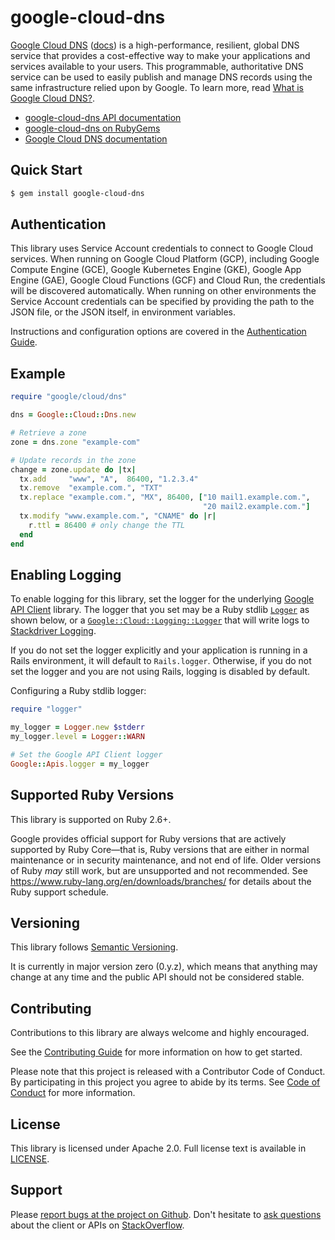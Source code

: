 # google-cloud-dns

[Google Cloud DNS](https://cloud.google.com/dns/) ([docs](https://cloud.google.com/dns/docs)) is a high-performance, resilient, global DNS service that provides a cost-effective way to make your applications and services available to your users. This programmable, authoritative DNS service can be used to easily publish and manage DNS records using the same infrastructure relied upon by Google. To learn more, read [What is Google Cloud DNS?](https://cloud.google.com/dns/what-is-cloud-dns).

- [google-cloud-dns API documentation](https://googleapis.dev/ruby/google-cloud-dns/latest)
- [google-cloud-dns on RubyGems](https://rubygems.org/gems/google-cloud-dns)
- [Google Cloud DNS documentation](https://cloud.google.com/dns/docs)

## Quick Start

```sh
$ gem install google-cloud-dns
```

## Authentication

This library uses Service Account credentials to connect to Google Cloud services. When running on Google Cloud Platform (GCP), including Google Compute Engine (GCE), Google Kubernetes Engine (GKE), Google App Engine (GAE), Google Cloud Functions (GCF) and Cloud Run, the credentials will be discovered automatically. When running on other environments the Service Account credentials can be specified by providing the path to the JSON file, or the JSON itself, in environment variables.

Instructions and configuration options are covered in the [Authentication Guide](https://googleapis.dev/ruby/google-cloud-dns/latest/file.AUTHENTICATION.html).

## Example

```ruby
require "google/cloud/dns"

dns = Google::Cloud::Dns.new

# Retrieve a zone
zone = dns.zone "example-com"

# Update records in the zone
change = zone.update do |tx|
  tx.add     "www", "A",  86400, "1.2.3.4"
  tx.remove  "example.com.", "TXT"
  tx.replace "example.com.", "MX", 86400, ["10 mail1.example.com.",
                                           "20 mail2.example.com."]
  tx.modify "www.example.com.", "CNAME" do |r|
    r.ttl = 86400 # only change the TTL
  end
end
```

## Enabling Logging

To enable logging for this library, set the logger for the underlying [Google API Client](https://github.com/google/google-api-ruby-client/blob/master/README.md#logging) library. The logger that you set may be a Ruby stdlib [`Logger`](https://ruby-doc.org/stdlib-2.4.0/libdoc/logger/rdoc/Logger.html) as shown below, or a [`Google::Cloud::Logging::Logger`](https://googleapis.dev/ruby/google-cloud-logging/latest) that will write logs to [Stackdriver Logging](https://cloud.google.com/logging/).

If you do not set the logger explicitly and your application is running in a Rails environment, it will default to `Rails.logger`. Otherwise, if you do not set the logger and you are not using Rails, logging is disabled by default.

Configuring a Ruby stdlib logger:

```ruby
require "logger"

my_logger = Logger.new $stderr
my_logger.level = Logger::WARN

# Set the Google API Client logger
Google::Apis.logger = my_logger
```

## Supported Ruby Versions

This library is supported on Ruby 2.6+.

Google provides official support for Ruby versions that are actively supported
by Ruby Core—that is, Ruby versions that are either in normal maintenance or
in security maintenance, and not end of life. Older versions of Ruby _may_
still work, but are unsupported and not recommended. See
https://www.ruby-lang.org/en/downloads/branches/ for details about the Ruby
support schedule.

## Versioning

This library follows [Semantic Versioning](http://semver.org/).

It is currently in major version zero (0.y.z), which means that anything may
change at any time and the public API should not be considered stable.

## Contributing

Contributions to this library are always welcome and highly encouraged.

See the [Contributing
Guide](https://googleapis.dev/ruby/google-cloud-dns/latest/file.CONTRIBUTING.html)
for more information on how to get started.

Please note that this project is released with a Contributor Code of Conduct. By
participating in this project you agree to abide by its terms. See [Code of
Conduct](https://googleapis.dev/ruby/google-cloud-dns/latest/file.CODE_OF_CONDUCT.html)
for more information.

## License

This library is licensed under Apache 2.0. Full license text is available in
[LICENSE](https://googleapis.dev/ruby/google-cloud-dns/latest/file.LICENSE.html).

## Support

Please [report bugs at the project on
Github](https://github.com/googleapis/google-cloud-ruby/issues). Don't
hesitate to [ask
questions](http://stackoverflow.com/questions/tagged/google-cloud-platform+ruby)
about the client or APIs on [StackOverflow](http://stackoverflow.com).
